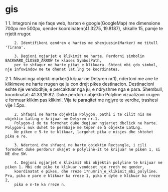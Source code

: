 # gis
1
        1. Integroni ne nje faqe web, harten e google(GoogleMap) me dimensione 700px me 500px, 
        qender koordinaten(41.3275, 19.8187), shkalle 15, pamje te rrjetit rrugor.

        2. Identifikoni qendren e hartes me shenjuesin(Marker) me titull 'Tirana'.

        3. Degjoni ngjarjet e klikimit ne harte. Perdorni simbolin BACKWARD_CLOSED_ARROW te klases SymbolPath, 
        per te shfaqur ne harte pikat e klikuara. Shtoni mbi çdo simbol, nje infowindow me te dhenat lat,lng te koordinates.

2
        1. Nisuni nga objekti marker(i krijuar ne Detyren nr.1), ndertoni me ane te klikimeve ne harte rrugen 
        qe ju con drejt pikes destinacion. Destinacioni eshte nje vendodhje, e percaktuar nga ju, e ndryshme nga e para. 
        Shembull, koordinatat: 41.33,19.82. Duke perdorur objektin Polyline vizualizoni rrugen e formuar klikim pas klikimi. 
        Vija te paraqitet me ngjyre te verdhe, trashesi vije 1.5px.

        2. Shfaqni ne harte objektin Polygon, pathi i te cilit nis me objektin LatLng e krijuar ne Detyren nr.1. 
        Polygon-i do te formohet duke degjuar ngjarjet dbclick ne harte. Polygon-i nuk duhet te permbaje me teper se 5 objekte LatLng. 
        Ne piken e 5-te te klikuar, largohet pika e nisjes dhe shtohet pika e re.

        3. Ndertoni dhe shfaqni ne harte objektin Rectangle, i cili formohet duke perdorur skajet e polyline-it te krijuar ne piken 1, si NE dhe SW.

        4. Degjoni ngjarjet e klikimit mbi objektin polyline te krijuar ne piken 1. Mbi cdo pike te klikuar vendoset nje rreth me qender, 
        koordinatat e pikes, dhe rreze 1*numrin_e_klikimit_mbi_polyline. Pra, pika e pare e klikuar ka rreze 1, pika e dyte e klikuar ka rreze 2, 
        pika e n-te ka rreze n.
